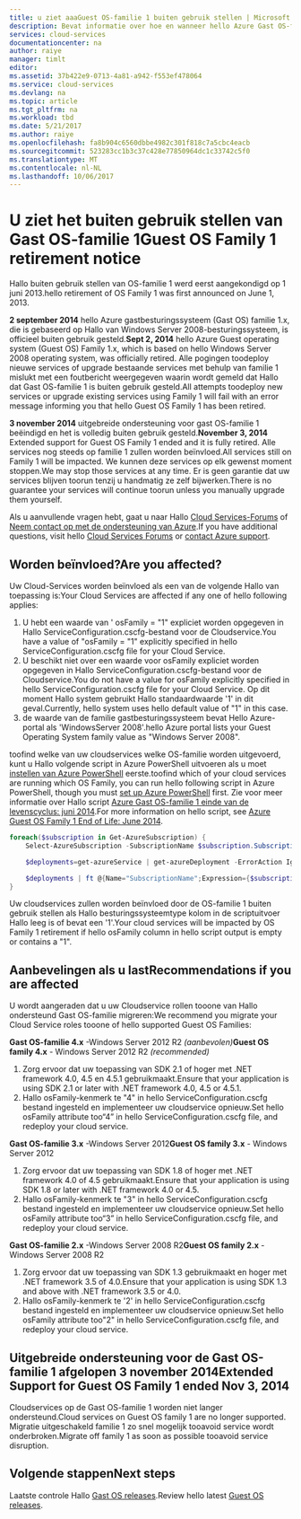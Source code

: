 ```yaml
---
title: u ziet aaaGuest OS-familie 1 buiten gebruik stellen | Microsoft Docs
description: Bevat informatie over hoe en wanneer hello Azure Gast OS-familie 1 buiten gebruik stellen, is er gebeurd toodetermine als u last
services: cloud-services
documentationcenter: na
author: raiye
manager: timlt
editor: 
ms.assetid: 37b422e9-0713-4a81-a942-f553ef478064
ms.service: cloud-services
ms.devlang: na
ms.topic: article
ms.tgt_pltfrm: na
ms.workload: tbd
ms.date: 5/21/2017
ms.author: raiye
ms.openlocfilehash: fa8b904c6560dbbe4982c301f818c7a5cbc4eacb
ms.sourcegitcommit: 523283cc1b3c37c428e77850964dc1c33742c5f0
ms.translationtype: MT
ms.contentlocale: nl-NL
ms.lasthandoff: 10/06/2017
---
```

# <a name="guest-os-family-1-retirement-notice"></a><span data-ttu-id="3b93f-103">U ziet het buiten gebruik stellen van Gast OS-familie 1</span><span class="sxs-lookup"><span data-stu-id="3b93f-103">Guest OS Family 1 retirement notice</span></span>
<span data-ttu-id="3b93f-104">Hallo buiten gebruik stellen van OS-familie 1 werd eerst aangekondigd op 1 juni 2013.</span><span class="sxs-lookup"><span data-stu-id="3b93f-104">hello retirement of OS Family 1 was first announced on June 1, 2013.</span></span>

<span data-ttu-id="3b93f-105">**2 september 2014** hello Azure gastbesturingssysteem (Gast OS) familie 1.x, die is gebaseerd op Hallo van Windows Server 2008-besturingssysteem, is officieel buiten gebruik gesteld.</span><span class="sxs-lookup"><span data-stu-id="3b93f-105">**Sept 2, 2014** hello Azure Guest operating system (Guest OS) Family 1.x, which is based on hello Windows Server 2008 operating system, was officially retired.</span></span> <span data-ttu-id="3b93f-106">Alle pogingen toodeploy nieuwe services of upgrade bestaande services met behulp van familie 1 mislukt met een foutbericht weergegeven waarin wordt gemeld dat Hallo dat Gast OS-familie 1 is buiten gebruik gesteld.</span><span class="sxs-lookup"><span data-stu-id="3b93f-106">All attempts toodeploy new services or upgrade existing services using Family 1 will fail with an error message informing you that hello Guest OS Family 1 has been retired.</span></span>

<span data-ttu-id="3b93f-107">**3 november 2014** uitgebreide ondersteuning voor gast OS-familie 1 beëindigd en het is volledig buiten gebruik gesteld.</span><span class="sxs-lookup"><span data-stu-id="3b93f-107">**November 3, 2014** Extended support for Guest OS Family 1 ended and it is fully retired.</span></span> <span data-ttu-id="3b93f-108">Alle services nog steeds op familie 1 zullen worden beïnvloed.</span><span class="sxs-lookup"><span data-stu-id="3b93f-108">All services still on Family 1 will be impacted.</span></span> <span data-ttu-id="3b93f-109">We kunnen deze services op elk gewenst moment stoppen.</span><span class="sxs-lookup"><span data-stu-id="3b93f-109">We may stop those services at any time.</span></span> <span data-ttu-id="3b93f-110">Er is geen garantie dat uw services blijven toorun tenzij u handmatig ze zelf bijwerken.</span><span class="sxs-lookup"><span data-stu-id="3b93f-110">There is no guarantee your services will continue toorun unless you manually upgrade them yourself.</span></span>

<span data-ttu-id="3b93f-111">Als u aanvullende vragen hebt, gaat u naar Hallo [Cloud Services-Forums](http://social.msdn.microsoft.com/Forums/home?forum=windowsazuredevelopment&filter=alltypes&sort=lastpostdesc) of [Neem contact op met de ondersteuning van Azure](https://azure.microsoft.com/support/options/).</span><span class="sxs-lookup"><span data-stu-id="3b93f-111">If you have additional questions, visit hello [Cloud Services Forums](http://social.msdn.microsoft.com/Forums/home?forum=windowsazuredevelopment&filter=alltypes&sort=lastpostdesc) or [contact Azure support](https://azure.microsoft.com/support/options/).</span></span>

## <a name="are-you-affected"></a><span data-ttu-id="3b93f-112">Worden beïnvloed?</span><span class="sxs-lookup"><span data-stu-id="3b93f-112">Are you affected?</span></span>
<span data-ttu-id="3b93f-113">Uw Cloud-Services worden beïnvloed als een van de volgende Hallo van toepassing is:</span><span class="sxs-lookup"><span data-stu-id="3b93f-113">Your Cloud Services are affected if any one of hello following applies:</span></span>

1. <span data-ttu-id="3b93f-114">U hebt een waarde van ' osFamily = "1" expliciet worden opgegeven in Hallo ServiceConfiguration.cscfg-bestand voor de Cloudservice.</span><span class="sxs-lookup"><span data-stu-id="3b93f-114">You have a value of "osFamily = "1" explicitly specified in hello ServiceConfiguration.cscfg file for your Cloud Service.</span></span>
2. <span data-ttu-id="3b93f-115">U beschikt niet over een waarde voor osFamily expliciet worden opgegeven in Hallo ServiceConfiguration.cscfg-bestand voor de Cloudservice.</span><span class="sxs-lookup"><span data-stu-id="3b93f-115">You do not have a value for osFamily explicitly specified in hello ServiceConfiguration.cscfg file for your Cloud Service.</span></span> <span data-ttu-id="3b93f-116">Op dit moment Hallo system gebruikt Hallo standaardwaarde '1' in dit geval.</span><span class="sxs-lookup"><span data-stu-id="3b93f-116">Currently, hello system uses hello default value of "1" in this case.</span></span>
3. <span data-ttu-id="3b93f-117">de waarde van de familie gastbesturingssysteem bevat Hello Azure-portal als 'WindowsServer 2008'.</span><span class="sxs-lookup"><span data-stu-id="3b93f-117">hello Azure portal lists your Guest Operating System family value as "Windows Server 2008".</span></span>

<span data-ttu-id="3b93f-118">toofind welke van uw cloudservices welke OS-familie worden uitgevoerd, kunt u Hallo volgende script in Azure PowerShell uitvoeren als u moet [instellen van Azure PowerShell](/powershell/azureps-cmdlets-docs) eerste.</span><span class="sxs-lookup"><span data-stu-id="3b93f-118">toofind which of your cloud services are running which OS Family, you can run hello following script in Azure PowerShell, though you must [set up Azure PowerShell](/powershell/azureps-cmdlets-docs) first.</span></span> <span data-ttu-id="3b93f-119">Zie voor meer informatie over Hallo script [Azure Gast OS-familie 1 einde van de levenscyclus: juni 2014](http://blogs.msdn.com/b/ryberry/archive/2014/04/02/azure-guest-os-family-1-end-of-life-june-2014.aspx).</span><span class="sxs-lookup"><span data-stu-id="3b93f-119">For more information on hello script, see [Azure Guest OS Family 1 End of Life: June 2014](http://blogs.msdn.com/b/ryberry/archive/2014/04/02/azure-guest-os-family-1-end-of-life-june-2014.aspx).</span></span>

```Powershell
foreach($subscription in Get-AzureSubscription) {
    Select-AzureSubscription -SubscriptionName $subscription.SubscriptionName

    $deployments=get-azureService | get-azureDeployment -ErrorAction Ignore | where {$_.SdkVersion -NE ""}

    $deployments | ft @{Name="SubscriptionName";Expression={$subscription.SubscriptionName}}, ServiceName, SdkVersion, Slot, @{Name="osFamily";Expression={(select-xml -content $_.configuration -xpath "/ns:ServiceConfiguration/@osFamily" -namespace $namespace).node.value }}, osVersion, Status, URL
}
```

<span data-ttu-id="3b93f-120">Uw cloudservices zullen worden beïnvloed door de OS-familie 1 buiten gebruik stellen als Hallo besturingssysteemtype kolom in de scriptuitvoer Hallo leeg is of bevat een '1'.</span><span class="sxs-lookup"><span data-stu-id="3b93f-120">Your cloud services will be impacted by OS Family 1 retirement if hello osFamily column in hello script output is empty or contains a "1".</span></span>

## <a name="recommendations-if-you-are-affected"></a><span data-ttu-id="3b93f-121">Aanbevelingen als u last</span><span class="sxs-lookup"><span data-stu-id="3b93f-121">Recommendations if you are affected</span></span>
<span data-ttu-id="3b93f-122">U wordt aangeraden dat u uw Cloudservice rollen tooone van Hallo ondersteund Gast OS-familie migreren:</span><span class="sxs-lookup"><span data-stu-id="3b93f-122">We recommend you migrate your Cloud Service roles tooone of hello supported Guest OS Families:</span></span>

<span data-ttu-id="3b93f-123">**Gast OS-familie 4.x** -Windows Server 2012 R2 *(aanbevolen)*</span><span class="sxs-lookup"><span data-stu-id="3b93f-123">**Guest OS family 4.x** - Windows Server 2012 R2 *(recommended)*</span></span>

1. <span data-ttu-id="3b93f-124">Zorg ervoor dat uw toepassing van SDK 2.1 of hoger met .NET framework 4.0, 4.5 en 4.5.1 gebruikmaakt.</span><span class="sxs-lookup"><span data-stu-id="3b93f-124">Ensure that your application is using SDK 2.1 or later with .NET framework 4.0, 4.5 or 4.5.1.</span></span>
2. <span data-ttu-id="3b93f-125">Hallo osFamily-kenmerk te "4" in hello ServiceConfiguration.cscfg bestand ingesteld en implementeer uw cloudservice opnieuw.</span><span class="sxs-lookup"><span data-stu-id="3b93f-125">Set hello osFamily attribute too“4” in hello ServiceConfiguration.cscfg file, and redeploy your cloud service.</span></span>

<span data-ttu-id="3b93f-126">**Gast OS-familie 3.x** -Windows Server 2012</span><span class="sxs-lookup"><span data-stu-id="3b93f-126">**Guest OS family 3.x** - Windows Server 2012</span></span>

1. <span data-ttu-id="3b93f-127">Zorg ervoor dat uw toepassing van SDK 1.8 of hoger met .NET framework 4.0 of 4.5 gebruikmaakt.</span><span class="sxs-lookup"><span data-stu-id="3b93f-127">Ensure that your application is using SDK 1.8 or later with .NET framework 4.0 or 4.5.</span></span>
2. <span data-ttu-id="3b93f-128">Hallo osFamily-kenmerk te "3" in hello ServiceConfiguration.cscfg bestand ingesteld en implementeer uw cloudservice opnieuw.</span><span class="sxs-lookup"><span data-stu-id="3b93f-128">Set hello osFamily attribute too“3” in hello ServiceConfiguration.cscfg file, and redeploy your cloud service.</span></span>

<span data-ttu-id="3b93f-129">**Gast OS-familie 2.x** -Windows Server 2008 R2</span><span class="sxs-lookup"><span data-stu-id="3b93f-129">**Guest OS family 2.x** - Windows Server 2008 R2</span></span>

1. <span data-ttu-id="3b93f-130">Zorg ervoor dat uw toepassing van SDK 1.3 gebruikmaakt en hoger met .NET framework 3.5 of 4.0.</span><span class="sxs-lookup"><span data-stu-id="3b93f-130">Ensure that your application is using SDK 1.3 and above with .NET framework 3.5 or 4.0.</span></span>
2. <span data-ttu-id="3b93f-131">Hallo osFamily-kenmerk te '2' in hello ServiceConfiguration.cscfg bestand ingesteld en implementeer uw cloudservice opnieuw.</span><span class="sxs-lookup"><span data-stu-id="3b93f-131">Set hello osFamily attribute too"2" in hello ServiceConfiguration.cscfg file, and redeploy your cloud service.</span></span>

## <a name="extended-support-for-guest-os-family-1-ended-nov-3-2014"></a><span data-ttu-id="3b93f-132">Uitgebreide ondersteuning voor de Gast OS-familie 1 afgelopen 3 november 2014</span><span class="sxs-lookup"><span data-stu-id="3b93f-132">Extended Support for Guest OS Family 1 ended Nov 3, 2014</span></span>
<span data-ttu-id="3b93f-133">Cloudservices op de Gast OS-familie 1 worden niet langer ondersteund.</span><span class="sxs-lookup"><span data-stu-id="3b93f-133">Cloud services on Guest OS family 1 are no longer supported.</span></span> <span data-ttu-id="3b93f-134">Migratie uitgeschakeld familie 1 zo snel mogelijk tooavoid service wordt onderbroken.</span><span class="sxs-lookup"><span data-stu-id="3b93f-134">Migrate off family 1 as soon as possible tooavoid service disruption.</span></span>  

## <a name="next-steps"></a><span data-ttu-id="3b93f-135">Volgende stappen</span><span class="sxs-lookup"><span data-stu-id="3b93f-135">Next steps</span></span>
<span data-ttu-id="3b93f-136">Laatste controle Hallo [Gast OS releases](cloud-services-guestos-update-matrix.md).</span><span class="sxs-lookup"><span data-stu-id="3b93f-136">Review hello latest [Guest OS releases](cloud-services-guestos-update-matrix.md).</span></span>
